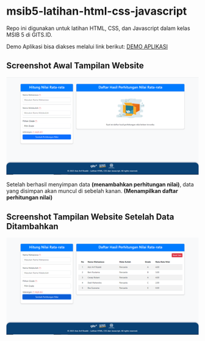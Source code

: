 # msib5-latihan-html-css-javascript

Repo ini digunakan untuk latihan HTML, CSS, dan Javascript dalam kelas MSIB 5 di GITS.ID.

Demo Aplikasi bisa diakses melalui link berikut: [DEMO APLIKASI](https://msib5-latihan-html-css-javascript.vercel.app/)

## Screenshot Awal Tampilan Website
![Tampilan Awal](images/tampilan-satu.png)

Setelah berhasil menyimpan data **(menambahkan perhitungan nilai)**, data yang disimpan akan muncul di sebelah kanan. **(Menampilkan daftar perhitungan nilai)**

## Screenshot Tampilan Website Setelah Data Ditambahkan
![Tampilan Setelah Data Ditambahkan](images/tampilan-kedua.png)

